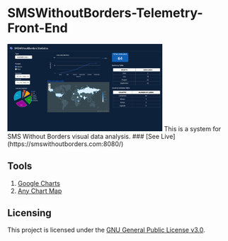 # SMSWithoutBorders-Telemetry-Front-End

<img src= "assets/images/swob.png" width="350px"/>
This is a system for SMS Without Borders visual data analysis. ### [See Live](https://smswithoutborders.com:8080/)

## Tools
1. [Google Charts](https://developers.google.com/chart)
2. [Any Chart Map](https://www.anychart.com/)

## Licensing 
This project is licensed under the [GNU General Public License v3.0](LICENSE).



